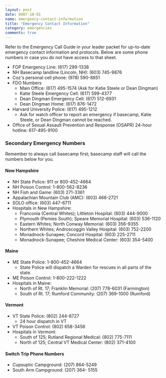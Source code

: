 ```yaml
---
layout: post
date: 0007-10-01
name: emergency-contact-information
title: "Emergency Contact Information"
category: emergencies
comments: true
---
```


Refer to the Emergency Call Guide in your leader packet for up-to-date emergency contact information and protocols. Below are some phone numbers in case you do not have access to that sheet.

- FOP Emergency Line: (617) 299-1338
- NH Basecamp landline (Lincoln, NH): (603) 745-9876
- Coz's personal cell phone: (978) 590-8851
- FDO Numbers
	- Main Office: (617) 495-1574 (Ask for Katie Steele or Dean Dingman)
	- Katie Steele Emergency Cell: (617) 599-4377
	- Dean Dingman Emergency Cell: (617) 512-6931
	- Dean Dingman Home: (617) 876-1472
- Harvard University Police: (617) 495-1212
	- Ask for watch officer to report an emergency if basecamp, Katie Steele, or Dean Dingman cannot be reached.
- Office of Sexual Assault Prevention and Response (OSAPR) 24-hour hotline: 617-495-9100

### Secondary Emergency Numbers

Remember to always call basecamp first; basecamp staff will call the numbers below for you.

#### New Hampshire

- NH State Police: 911 or 800-452-4664
- NH Poison Control: 1-800-562-8236
- NH Fish and Game: (603) 271-3361
- Appalachian Mountain Club (AMC): (603) 466-2721
- SOLO office: (603) 447-6711
- Hospitals in New Hampshire:
	- Franconia (Central Whites); Littleton Hospital: (603) 444-9000
	- Plymouth (Pemies South); Speare Memorial Hospital: (603) 536-1120
	- Eastern Whites;  North Conway Memorial: (603) 356-9355
	- Northern Whites; Androscoggin Valley Hospital: (603) 752-2200
	- Monadnock-Sunapee; Concord Hospital: (603) 225-2711
	- Monadnock-Sunapee; Cheshire Medical Center: (603) 354-5400

#### Maine

- ME State Police: 1-800-452-4664
	- State Police will dispatch a Warden for rescues in all parts of the state.
- ME Poison Control: 1-800-222-1222
- Hospitals in Maine:
	- North of Rt. 17; Franklin Memorial: (207) 778-6031 (Farmington)
	- South of Rt. 17; Rumford Community: (207) 369-1000 (Rumford)

#### Vermont
- VT State Police: (802) 244-8727
	- 24 hour dispatch in VT
- VT Poison Control: (802) 658-3456
- Hospitals in Vermont:
	- South of 125; Rutland Regional Medical: (802) 775-7111
	- North of 125; Central VT Medical Center: (802) 371-4100

#### Switch Trip Phone Numbers

- Cupsuptic Campground: (207) 864-5249
- South Arm Campground: (207) 364- 5155
